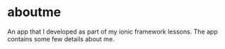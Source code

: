# aboutme
An app that I developed as part of my ionic framework lessons. The app contains some few details about me.
